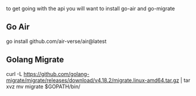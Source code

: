 to get going with the api you will want to install go-air and go-migrate

## Go Air

go install github.com/air-verse/air@latest

## Golang Migrate

curl -L https://github.com/golang-migrate/migrate/releases/download/v4.18.2/migrate.linux-amd64.tar.gz | tar xvz
mv migrate $GOPATH/bin/
